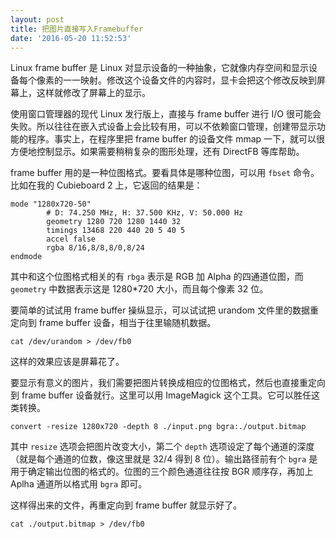 ```yaml
---
layout: post
title: 把图片直接写入Framebuffer
date: '2016-05-20 11:52:53'
---
```


Linux frame buffer 是 Linux 对显示设备的一种抽象，它就像内存空间和显示设备每个像素的一一映射。修改这个设备文件的内容时，显卡会把这个修改反映到屏幕上，这样就修改了屏幕上的显示。

使用窗口管理器的现代 Linux 发行版上，直接与 frame buffer 进行 I/O 很可能会失败。所以往往在嵌入式设备上会比较有用，可以不依赖窗口管理，创建带显示功能的程序。事实上，在程序里把 frame buffer 的设备文件 mmap 一下，就可以很方便地控制显示。如果需要稍稍复杂的图形处理，还有 DirectFB 等库帮助。

frame buffer 用的是一种位图格式。要看具体是哪种位图，可以用 `fbset` 命令。比如在我的 Cubieboard 2 上，它返回的结果是：

```
mode "1280x720-50"
        # D: 74.250 MHz, H: 37.500 KHz, V: 50.000 Hz
        geometry 1280 720 1280 1440 32
        timings 13468 220 440 20 5 40 5
        accel false
        rgba 8/16,8/8,8/0,8/24
endmode
```

其中和这个位图格式相关的有 `rbga` 表示是 RGB 加 Alpha 的四通道位图，而 `geometry` 中数据表示这是 1280*720 大小，而且每个像素 32 位。

要简单的试试用 frame buffer 操纵显示，可以试试把 urandom 文件里的数据重定向到 frame buffer 设备，相当于往里输随机数据。

```
cat /dev/urandom > /dev/fb0
```

这样的效果应该是屏幕花了。

要显示有意义的图片，我们需要把图片转换成相应的位图格式，然后也直接重定向到 frame buffer 设备就行。这里可以用 ImageMagick 这个工具。它可以胜任这类转换。

```
convert -resize 1280x720 -depth 8 ./input.png bgra:./output.bitmap
```

其中 `resize` 选项会把图片改变大小，第二个 `depth` 选项设定了每个通道的深度（就是每个通道的位数，像这里就是 32/4 得到 8 位）。输出路径前有个 `bgra` 是用于确定输出位图的格式的。位图的三个颜色通道往往按 BGR 顺序存，再加上 Aplha 通道所以格式用 `bgra` 即可。

这样得出来的文件，再重定向到 frame buffer 就显示好了。

```
cat ./output.bitmap > /dev/fb0
```
